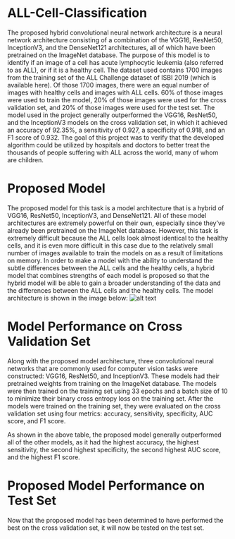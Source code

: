 # ALL-Cell-Classification
  The proposed hybrid convolutional neural network architecture is a neural network architecture consisting of a combination of the VGG16, ResNet50, InceptionV3, and the DenseNet121 architectures, all of which have been pretrained on the ImageNet database. The purpose of this model is to identify if an image of a cell has acute lymphocytic leukemia (also referred to as ALL), or if it is a healthy cell. The dataset used contains 1700 images from the training set of the ALL Challenge dataset of ISBI 2019 (which is available here). Of those 1700 images, there were an equal number of images with healthy cells and images with ALL cells. 60% of those images were used to train the model, 20% of those images were used for the cross validation set, and 20% of those images were used for the test set. The model used in the project generally outperformed the VGG16, ResNet50, and the InceptionV3 models on the cross validation set, in which it achieved an accuracy of 92.35%, a sensitivity of 0.927, a specificity of 0.918, and an F1 score of 0.932. The goal of this project was to verify that the developed algorithm could be utilized by hospitals and doctors to better treat the thousands of people suffering with ALL across the world, many of whom are children.

# Proposed Model
  The proposed model for this task is a model architecture that is a hybrid of VGG16, ResNet50, InceptionV3, and DenseNet121. All of these model architectures are extremely powerful on their own, especially since they’ve already been pretrained on the ImageNet database. However, this task is extremely difficult because the ALL cells look almost identical to the healthy cells, and it is even more difficult in this case due to the relatively small number of images available to train the models on as a result of limitations on memory. In order to make a model with the ability to understand the subtle differences between the ALL cells and the healthy cells, a hybrid model that combines strengths of each model is proposed so that the hybrid model will be able to gain a broader understanding of the data and the differences between the ALL cells and the healthy cells. The model architecture is shown in the image below:
  ![alt text](https://github.com/rishipython/ALL-Cell-Classification/blob/main/proposedmodelarchiecture.png?raw=true)

# Model Performance on Cross Validation Set
  Along with the proposed model architecture, three convolutional neural networks that are commonly used for computer vision tasks were constructed: VGG16, ResNet50, and InceptionV3. These models had their pretrained weights from training on the ImageNet database. The models were then trained on the training set using 33 epochs and a batch size of 10 to minimize their binary cross entropy loss on the training set. After the models were trained on the training set, they were evaluated on the cross validation set using four metrics: accuracy, sensitivity, specificity, AUC score, and F1 score.
  
  As shown in the above table, the proposed model generally outperformed all of the other models, as it had the highest accuracy, the highest sensitivity, the second highest specificity, the second highest AUC score, and the highest F1 score.
  
# Proposed Model Performance on Test Set
  Now that the proposed model has been determined to have performed the best on the cross validation set, it will now be tested on the test set.
